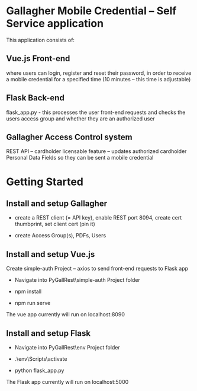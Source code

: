 # Gallagher Mobile Credential – Self Service application

This application consists of:

## Vue.js Front-end

where users can login, register and reset their password, in order to receive a mobile credential for a specified time (10 minutes – this time is adjustable)

## Flask Back-end

flask_app.py - this processes the user front-end requests and checks the users access group and whether they are an authorized user

## Gallagher Access Control system

REST API – cardholder licensable feature – updates authorized cardholder Personal Data Fields so they can be sent a mobile credential

# Getting Started

## Install and setup Gallagher
  
* create a REST client (= API key), enable REST port 8094, create cert thumbprint, set client cert (pin it)

* create Access Group(s), PDFs, Users

## Install and setup Vue.js
Create simple-auth Project – axios to send front-end requests to Flask app
  
* Navigate into PyGallRest\simple-auth Project folder

* npm install

* npm run serve

The vue app currently will run on localhost:8090

## Install and setup Flask
  
* Navigate into PyGallRest\env Project folder
  
* .\\env\Scripts\activate

* python flask_app.py

The Flask app currently will run on localhost:5000

